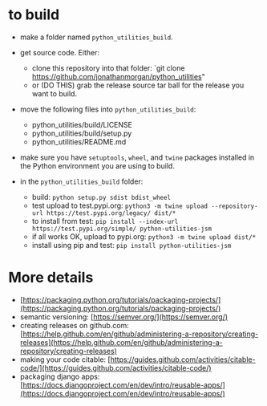 # to build

- make a folder named `python_utilities_build`.
- get source code.  Either:

    - clone this repository into that folder: `git clone https://github.com/jonathanmorgan/python_utilities"
    - or (DO THIS) grab the release source tar ball for the release you want to build.

- move the following files into `python_utilities_build`:

    - python_utilities/build/LICENSE
    - python_utilities/build/setup.py
    - python_utilities/README.md

- make sure you have `setuptools`, `wheel`, and `twine` packages installed in the Python environment you are using to build.
- in the `python_utilities_build` folder:

    - build: `python setup.py sdist bdist_wheel`
    - test upload to test.pypi.org: `python3 -m twine upload --repository-url https://test.pypi.org/legacy/ dist/*`
    - to install from test: `pip install --index-url https://test.pypi.org/simple/ python-utilities-jsm`
    - if all works OK, upload to pypi.org: `python3 -m twine upload dist/*`
    - install using pip and test: `pip install python-utilities-jsm`

# More details

- [https://packaging.python.org/tutorials/packaging-projects/](https://packaging.python.org/tutorials/packaging-projects/)
- semantic versioning: [https://semver.org/](https://semver.org/)
- creating releases on github.com: [https://help.github.com/en/github/administering-a-repository/creating-releases](https://help.github.com/en/github/administering-a-repository/creating-releases)
- making your code citable: [https://guides.github.com/activities/citable-code/](https://guides.github.com/activities/citable-code/)
- packaging django apps: [https://docs.djangoproject.com/en/dev/intro/reusable-apps/](https://docs.djangoproject.com/en/dev/intro/reusable-apps/)